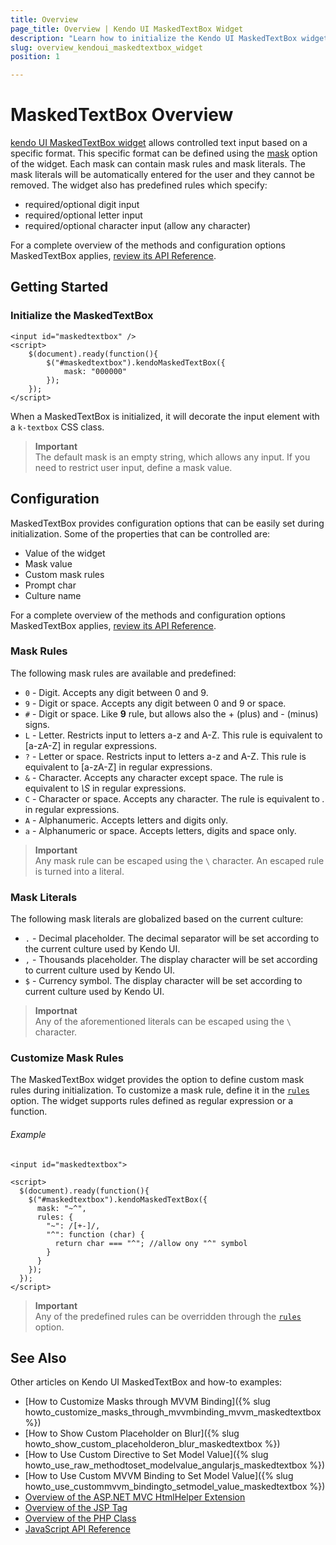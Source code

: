```yaml
---
title: Overview
page_title: Overview | Kendo UI MaskedTextBox Widget
description: "Learn how to initialize the Kendo UI MaskedTextBox widget and configure its behaviors."
slug: overview_kendoui_maskedtextbox_widget
position: 1

---
```


# MaskedTextBox Overview

[kendo UI MaskedTextBox widget](http://demos.telerik.com/kendo-ui/maskedtextbox/index) allows controlled text input based on a specific format. This specific format can be defined using the [mask](/api/web/maskedtextbox#configuration-mask) option of the widget. Each mask can contain mask rules and mask literals. The mask literals will be automatically entered for the user and they cannot be removed. The widget also has predefined rules which specify:

- required/optional digit input
- required/optional letter input
- required/optional character input (allow any character)

For a complete overview of the methods and configuration options MaskedTextBox applies, [review its API Reference](/api/web/maskedtextbox).

## Getting Started

### Initialize the MaskedTextBox

    <input id="maskedtextbox" />
    <script>
        $(document).ready(function(){
            $("#maskedtextbox").kendoMaskedTextBox({
                mask: "000000"
            });
        });
    </script>

When a MaskedTextBox is initialized, it will decorate the input element with a `k-textbox` CSS class.

> **Important**  
> The default mask is an empty string, which allows any input. If you need to restrict user input, define a mask value.

## Configuration

MaskedTextBox provides configuration options that can be easily set during initialization. Some of the properties that can be controlled are:

*   Value of the widget
*   Mask value
*   Custom mask rules
*   Prompt char
*   Culture name

For a complete overview of the methods and configuration options MaskedTextBox applies, [review its API Reference](/api/web/maskedtextbox).

### Mask Rules

The following mask rules are available and predefined:

- `0` - Digit. Accepts any digit between 0 and 9.
- `9` - Digit or space. Accepts any digit between 0 and 9 or space.
- `#` - Digit or space. Like **9** rule, but allows also the + (plus) and - (minus) signs.
- `L` - Letter. Restricts input to letters a-z and A-Z. This rule is equivalent to [a-zA-Z] in regular expressions.
- `?` - Letter or space. Restricts input to letters a-z and A-Z. This rule is equivalent to [a-zA-Z] in regular expressions.
- `&` - Character. Accepts any character except space. The rule is equivalent to *\S* in regular expressions.
- `C` - Character or space. Accepts any character. The rule is equivalent to *.* in regular expressions.
- `A` - Alphanumeric. Accepts letters and digits only.
- `a` - Alphanumeric or space. Accepts letters, digits and space only.

> **Important**  
> Any mask rule can be escaped using the `\` character. An escaped rule is turned into a literal.

### Mask Literals

The following mask literals are globalized based on the current culture:

- `.` - Decimal placeholder. The decimal separator will be set according to the current culture used by Kendo UI.
- `,` - Thousands placeholder. The display character will be set according to current culture used by Kendo UI.
- `$` - Currency symbol. The display character will be set according to current culture used by Kendo UI.

> **Importnat**  
> Any of the aforementioned literals can be escaped using the `\` character.

### Customize Mask Rules

The MaskedTextBox widget provides the option to define custom mask rules during initialization. To customize a mask rule, define it in the [`rules`](/api/web/maskedtextbox#configuration-rules) option. The widget supports rules defined as regular expression or a function.

###### Example

    <input id="maskedtextbox">

    <script>
      $(document).ready(function(){
        $("#maskedtextbox").kendoMaskedTextBox({
          mask: "~^",
          rules: {
            "~": /[+-]/,
            "^": function (char) {
              return char === "^"; //allow ony "^" symbol
            }
          }
        });
      });
    </script>

> **Important**  
> Any of the predefined rules can be overridden through the [`rules`](/api/web/maskedtextbox#configuration-rules) option.

## See Also

Other articles on Kendo UI MaskedTextBox and how-to examples:

* [How to Customize Masks through MVVM Binding]({% slug howto_customize_masks_through_mvvmbinding_mvvm_maskedtextbox %})
* [How to Show Custom Placeholder on Blur]({% slug howto_show_custom_placeholderon_blur_maskedtextbox %})
* [How to Use Custom Directive to Set Model Value]({% slug howto_use_raw_methodtoset_modelvalue_angularjs_maskedtextbox %})
* [How to Use Custom MVVM Binding to Set Model Value]({% slug howto_use_custommvvm_bindingto_setmodel_value_maskedtextbox %})
* [Overview of the ASP.NET MVC HtmlHelper Extension](/aspnet-mvc/helpers/maskedtextbox/overview)
* [Overview of the JSP Tag](/jsp/tags/maskedtextbox/overview)
* [Overview of the PHP Class](/php/widgets/maskedtextbox/overview)
* [JavaScript API Reference](/api/javascript/ui/maskedtextbox)